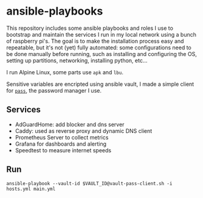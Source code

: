 ansible-playbooks
=================

This repository includes some ansible playbooks and roles I use to bootstrap and maintain the services I run in my local network using a bunch of raspberry pi's. The goal is to make the installation process easy and repeatable, but it's not (yet) fully automated: some configurations need to be done manually before running, such as installing and configuring the OS, setting up partitions, networking, installing python, etc...

I run Alpine Linux, some parts use `apk` and `lbu`.

Sensitive variables are encripted using ansible vault, I made a simple client for [`pass`](https://www.passwordstore.org), the password manager I use.

Services
--------

* AdGuardHome: add blocker and dns server
* Caddy: used as reverse proxy and dynamic DNS client
* Prometheus Server to collect metrics
* Grafana for dashboards and alerting
* Speedtest to measure internet speeds

Run
---

```
ansible-playbook --vault-id $VAULT_ID@vault-pass-client.sh -i hosts.yml main.yml
```
